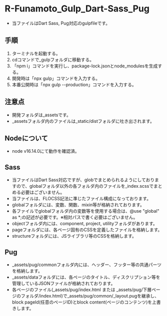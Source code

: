 # R-Funamoto_Gulp_Dart-Sass_Pug
* 当ファイルはDart Sass, Pug対応のgulpfileです。

## 手順
1. ターミナルを起動する。
2. cdコマンドで_gulpフォルダに移動する。
3. 「npm i」コマンドを実行し、package-lock.jsonとnode_modulesを生成する。
4. 開発時は「npx gulp」コマンドを入力する。
5. 本番公開時は「npx gulp --production」コマンドを入力する。

## 注意点
* 開発フォルダは_assetsです。
* _assetsフォルダ内のファイルは_static/distフォルダに吐き出されます。

## Nodeについて
* node v16.14.0にて動作を確認済。

## Sass
* 当ファイルはDart Sass対応ですが、globでまとめられるようにしておりますので、globalフォルダ以外の各フォルダ内のファイルを_index.scssでまとめる必要はございません。
* 当ファイルは、FLOCSS記法に準じたファイル構成になっております。
* globalフォルダには、変数、関数、mixin等が格納されております。
* 各ファイルでglobalフォルダ内の変数等を使用する場合は、@use "global" as *;の記述が必要です。※相対パスで書く必要はございません。
* objectフォルダ内には、component, project, utilityフォルダがあります。
* pageフォルダには、各ページ固有のCSSを定義したファイルを格納します。
* structureフォルダには、JSライブラリ等のCSSを格納します。

## Pug
* _assets/pug/commonフォルダ内には、ヘッダー、フッター等の共通パーツを格納します。
* _assets/dataフォルダには、各ページのタイトル、ディスクリプション等を管理しているJSONファイルが格納されております。
* 各ページのファイル(_assets/pug/index.html または _assets/pug/下層ページのフォルダ/index.html)で_assets/pug/common/_layout.pugを継承し、block pageId(任意のページID)とblock content(ページのコンテンツ)を上書きします。
